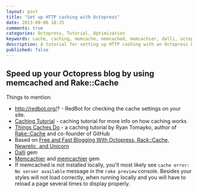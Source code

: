 ```yaml
---
layout: post
title: "Set up HTTP caching with Octopress"
date: 2013-09-06 18:25
comments: true
categories: Octopress, Tutorial, Optimization
keywords: cache, caching, memcache, memcached, memcachier, dalli, octopress
description: A tutorial for setting up HTTP cashing with an Octopress blog using the memcache system with dalli and memcachier gems.
published: false
---
```

## Speed up your Octopress blog by using memcached and Rake::Cache

Things to mention:

* http://redbot.org/? - RedBot for checking the cache settings on your site.
* [Caching Tutorial](http://www.mnot.net/cache_docs/) - caching tutorial for more info on how caching works
* [Things Caches Do](http://tomayko.com/writings/things-caches-do) - a caching tutorial by Ryan Tomayko, author of [Rake::Cache](http://rtomayko.github.io/rack-cache/ ) and co-founder of GitHub
* Based on [Free and Fast Blogging With Octopress, Rack::Cache, Newrelic, and Unicorn](http://status200.me/blog/2013/05/04/free-and-fast-blogging-with-octopress/)
* [Dalli](https://github.com/mperham/dalli) gem
* [Memcachier](https://www.memcachier.com/) and [memcachier](https://github.com/memcachier/memcachier-gem) gem
* If memcached is not installed locally, you'll most likely see `cache error: No server available` message in the `rake preview` console. Besides your styles will not load correctly, when running locally and you will have to reload a page several times to display properly.